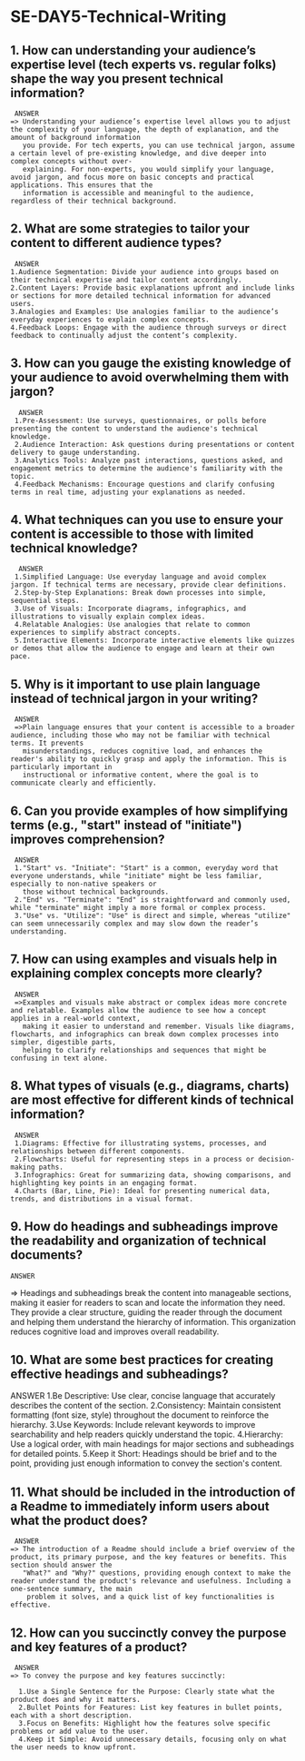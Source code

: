 # SE-DAY5-Technical-Writing
## 1. How can understanding your audience’s expertise level (tech experts vs. regular folks) shape the way you present technical information?
     ANSWER
    => Understanding your audience’s expertise level allows you to adjust the complexity of your language, the depth of explanation, and the amount of background information 
       you provide. For tech experts, you can use technical jargon, assume a certain level of pre-existing knowledge, and dive deeper into complex concepts without over- 
       explaining. For non-experts, you would simplify your language, avoid jargon, and focus more on basic concepts and practical applications. This ensures that the 
       information is accessible and meaningful to the audience, regardless of their technical background.
## 2. What are some strategies to tailor your content to different audience types?
     ANSWER
    1.Audience Segmentation: Divide your audience into groups based on their technical expertise and tailor content accordingly.
    2.Content Layers: Provide basic explanations upfront and include links or sections for more detailed technical information for advanced users.
    3.Analogies and Examples: Use analogies familiar to the audience’s everyday experiences to explain complex concepts.
    4.Feedback Loops: Engage with the audience through surveys or direct feedback to continually adjust the content’s complexity.
## 3. How can you gauge the existing knowledge of your audience to avoid overwhelming them with jargon?
      ANSWER
     1.Pre-Assessment: Use surveys, questionnaires, or polls before presenting the content to understand the audience's technical knowledge.
     2.Audience Interaction: Ask questions during presentations or content delivery to gauge understanding.
     3.Analytics Tools: Analyze past interactions, questions asked, and engagement metrics to determine the audience's familiarity with the topic.
     4.Feedback Mechanisms: Encourage questions and clarify confusing terms in real time, adjusting your explanations as needed.
## 4. What techniques can you use to ensure your content is accessible to those with limited technical knowledge?
      ANSWER
     1.Simplified Language: Use everyday language and avoid complex jargon. If technical terms are necessary, provide clear definitions.
     2.Step-by-Step Explanations: Break down processes into simple, sequential steps.
     3.Use of Visuals: Incorporate diagrams, infographics, and illustrations to visually explain complex ideas.
     4.Relatable Analogies: Use analogies that relate to common experiences to simplify abstract concepts.
     5.Interactive Elements: Incorporate interactive elements like quizzes or demos that allow the audience to engage and learn at their own pace.
## 5. Why is it important to use plain language instead of technical jargon in your writing?
     ANSWER
     =>Plain language ensures that your content is accessible to a broader audience, including those who may not be familiar with technical terms. It prevents 
       misunderstandings, reduces cognitive load, and enhances the reader's ability to quickly grasp and apply the information. This is particularly important in 
       instructional or informative content, where the goal is to communicate clearly and efficiently.
## 6. Can you provide examples of how simplifying terms (e.g., "start" instead of "initiate") improves comprehension?
     ANSWER
     1."Start" vs. "Initiate": "Start" is a common, everyday word that everyone understands, while "initiate" might be less familiar, especially to non-native speakers or 
       those without technical backgrounds.
     2."End" vs. "Terminate": "End" is straightforward and commonly used, while "terminate" might imply a more formal or complex process.
     3."Use" vs. "Utilize": "Use" is direct and simple, whereas "utilize" can seem unnecessarily complex and may slow down the reader’s understanding.
## 7. How can using examples and visuals help in explaining complex concepts more clearly?
     ANSWER
     =>Examples and visuals make abstract or complex ideas more concrete and relatable. Examples allow the audience to see how a concept applies in a real-world context, 
       making it easier to understand and remember. Visuals like diagrams, flowcharts, and infographics can break down complex processes into simpler, digestible parts, 
       helping to clarify relationships and sequences that might be confusing in text alone.
## 8. What types of visuals (e.g., diagrams, charts) are most effective for different kinds of technical information?
     ANSWER
     1.Diagrams: Effective for illustrating systems, processes, and relationships between different components.
     2.Flowcharts: Useful for representing steps in a process or decision-making paths.
     3.Infographics: Great for summarizing data, showing comparisons, and highlighting key points in an engaging format.
     4.Charts (Bar, Line, Pie): Ideal for presenting numerical data, trends, and distributions in a visual format.
## 9. How do headings and subheadings improve the readability and organization of technical documents?
    ANSWER
   => Headings and subheadings break the content into manageable sections, making it easier for readers to scan and locate the information they need. They provide a clear 
      structure, guiding the reader through the document and helping them understand the hierarchy of information. This organization reduces cognitive load and improves 
      overall readability.
## 10. What are some best practices for creating effective headings and subheadings?
   ANSWER
     1.Be Descriptive: Use clear, concise language that accurately describes the content of the section.
     2.Consistency: Maintain consistent formatting (font size, style) throughout the document to reinforce the hierarchy.
     3.Use Keywords: Include relevant keywords to improve searchability and help readers quickly understand the topic.
     4.Hierarchy: Use a logical order, with main headings for major sections and subheadings for detailed points.
     5.Keep it Short: Headings should be brief and to the point, providing just enough information to convey the section's content.
## 11. What should be included in the introduction of a Readme to immediately inform users about what the product does?
     ANSWER
    => The introduction of a Readme should include a brief overview of the product, its primary purpose, and the key features or benefits. This section should answer the 
       "What?" and "Why?" questions, providing enough context to make the reader understand the product's relevance and usefulness. Including a one-sentence summary, the main 
        problem it solves, and a quick list of key functionalities is effective.
## 12. How can you succinctly convey the purpose and key features of a product?
     ANSWER
    => To convey the purpose and key features succinctly:

      1.Use a Single Sentence for the Purpose: Clearly state what the product does and why it matters.
      2.Bullet Points for Features: List key features in bullet points, each with a short description.
      3.Focus on Benefits: Highlight how the features solve specific problems or add value to the user.
      4.Keep it Simple: Avoid unnecessary details, focusing only on what the user needs to know upfront.

